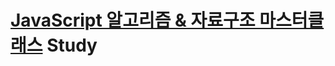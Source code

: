 # [JavaScript 알고리즘 & 자료구조 마스터클래스](https://www.udemy.com/course/best-javascript-data-structures/) Study
